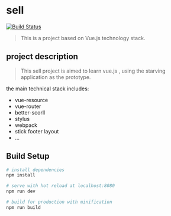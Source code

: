 # sell

[![Build Status](https://travis-ci.org/tycsbs/sell.svg?branch=master)](https://travis-ci.org/tycsbs/sell)

> This is a project based on Vue.js technology stack.

## project description

> This sell project is aimed to learn vue.js ,  using the starving application as the prototype.

the main technical stack includes:

  + vue-resource
  + vue-router
  + better-scorll
  + stylus
  + webpack
  + stick footer layout
  + ...

## Build Setup

``` bash
# install dependencies
npm install

# serve with hot reload at localhost:8080
npm run dev

# build for production with minification
npm run build

```
